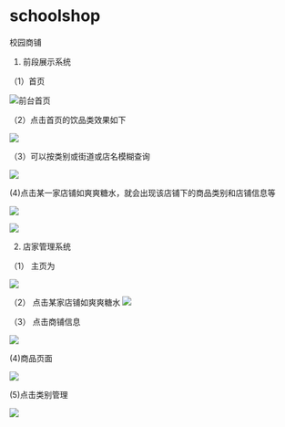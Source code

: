 # schoolshop
校园商铺

1.	前段展示系统

（1）首页

![前台首页](https://github.com/huangguixin/schoolshop/blob/master/src/%E6%95%88%E6%9E%9C%E5%9B%BE/%E5%89%8D%E5%8F%B0%E9%A6%96%E9%A1%B5.png)

（2）点击首页的饮品类效果如下

![](https://github.com/huangguixin/schoolshop/blob/master/src/%E6%95%88%E6%9E%9C%E5%9B%BE/%E5%BA%97%E5%AE%B6%E5%B1%95%E7%A4%BA%E9%A1%B5.png)

（3）可以按类别或街道或店名模糊查询

![](https://github.com/huangguixin/schoolshop/blob/master/src/%E6%95%88%E6%9E%9C%E5%9B%BE/%E5%88%86%E7%B1%BB%E5%B1%95%E7%A4%BA%E9%A1%B5.png)


(4)点击某一家店铺如爽爽糖水，就会出现该店铺下的商品类别和店铺信息等

![](https://github.com/huangguixin/schoolshop/blob/master/src/%E6%95%88%E6%9E%9C%E5%9B%BE/%E5%BA%97%E5%AE%B6%E4%BF%A1%E6%81%AF%E9%A1%B5.png)

![](https://github.com/huangguixin/schoolshop/blob/master/src/%E6%95%88%E6%9E%9C%E5%9B%BE/%E5%BA%97%E5%AE%B6%E4%BF%A1%E6%81%AF%E9%A1%B52.png)

2.	店家管理系统

（1）	主页为

![](https://github.com/huangguixin/schoolshop/blob/master/src/%E6%95%88%E6%9E%9C%E5%9B%BE/%E5%BA%97%E5%AE%B6%E5%90%8E%E5%8F%B0%E4%B8%BB%E9%A1%B5.png)

（2）	点击某家店铺如爽爽糖水
![](https://github.com/huangguixin/schoolshop/blob/master/src/%E6%95%88%E6%9E%9C%E5%9B%BE/%E5%BA%97%E5%AE%B6%E5%90%8E%E5%8F%B0%E7%AE%A1%E7%90%86%E9%A1%B5.png)

（3）	点击商铺信息

![](https://github.com/huangguixin/schoolshop/blob/master/src/%E6%95%88%E6%9E%9C%E5%9B%BE/%E5%BA%97%E5%AE%B6%E5%90%8E%E5%8F%B0%E4%BF%A1%E6%81%AF%E9%A1%B5.png)

(4)商品页面

![](https://github.com/huangguixin/schoolshop/blob/master/src/%E6%95%88%E6%9E%9C%E5%9B%BE/%E5%95%86%E5%93%81.png)

(5)点击类别管理

![](https://github.com/huangguixin/schoolshop/blob/master/src/%E6%95%88%E6%9E%9C%E5%9B%BE/%E5%95%86%E5%93%81%E7%B1%BB%E5%88%AB%E9%A1%B5%E9%9D%A2.png)

